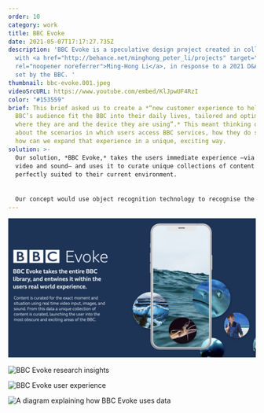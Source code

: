 ```yaml
---
order: 10
category: work
title: BBC Evoke
date: 2021-05-07T17:17:27.735Z
description: 'BBC Evoke is a speculative design project created in collaboration
  with <a href="http://behance.net/minghong_peter_li/projects" target="_blank"
  rel="noopener noreferrer">Ming-Hong Li</a>, in response to a 2021 D&AD brief
  set by the BBC. '
thumbnail: bbc-evoke.001.jpeg
videoSrcURL: https://www.youtube.com/embed/KlJpwUF4RzI
color: "#153559"
brief: This brief asked us to create a *“new customer experience to help the
  BBC’s audience fit the BBC into their daily lives, tailored and optimised to
  where they are and the device they are using”.* This meant thinking deeply
  about the scenarios in which users access BBC services, how they do so, and
  how can we expand that experience in a unique, exciting way.
solution: >-
  Our solution, *BBC Evoke,* takes the users immediate experience —via real-time
  video and sound— and uses it to curate unique collections of content that are
  perfectly suited to their current environment. 


  Our concept would use object recognition technology to recognise the users' environment and select BBC content that relates specifically to those observations. This experience is transparent, the user is always given feedback on how their content is being curated, avoiding the need for intrusive data collection.
---
```

![BBC Evoke introduction](bbc-evoke.002.jpeg "BBC Evoke introduction")

![BBC Evoke research insights](/media/bbc-evoke.003.jpeg "BBC Evoke research insights")

![BBC Evoke user experience](/media/bbc-evoke.004.jpeg "BBC Evoke user experience")

![A diagram explaining how BBC Evoke uses data](/media/bbc-evoke.005.jpeg "A diagram explaining how BBC Evoke uses data")